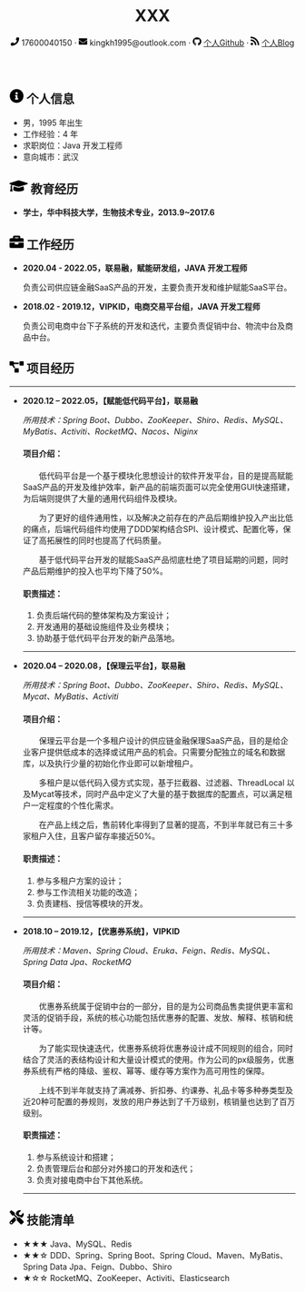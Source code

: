 <div style="text-align:center">
     <h1>XXX</h1>
     <div>
         <span>
             <img src="phone-solid.svg" width="15px">
             17600040150
         </span>
         ·
         <span>
             <img src="envelope-solid.svg" width="15px">
             kingkh1995@outlook.com
         </span>
         ·
         <span>
             <img src="github-brands.svg" width="15px">
             <a href="https://github.com/kingkh1995">个人Github</a>
         </span>
         ·
         <span>
             <img src="rss-solid.svg" width="15px">
             <a href="https://kingkh1995.github.io/blog/">个人Blog</a>
         </span>
     </div>
     <h3>&emsp;</h3>
 </div>

## <img src="info-circle-solid.svg" width="25px"> 个人信息

- 男，1995 年出生
- 工作经验：4 年
- 求职岗位：Java 开发工程师
- 意向城市：武汉

## <img src="graduation-cap-solid.svg" width="32px"> 教育经历

- **学士，华中科技大学，生物技术专业，2013.9~2017.6**

## <img src="briefcase-solid.svg" width="25px"> 工作经历

- **2020.04 - 2022.05，联易融，赋能研发组，JAVA 开发工程师**

  负责公司供应链金融SaaS产品的开发，主要负责开发和维护赋能SaaS平台。

- **2018.02 - 2019.12，VIPKID，电商交易平台组，JAVA 开发工程师**

  负责公司电商中台下子系统的开发和迭代，主要负责促销中台、物流中台及商品中台。

## <img src="project-diagram-solid.svg" width="25px"> 项目经历

  ***

- **2020.12 – 2022.05，【赋能低代码平台】，联易融**

  *所用技术：Spring Boot、Dubbo、ZooKeeper、Shiro、Redis、MySQL、MyBatis、Activiti、RocketMQ、Nacos、Niginx*

  #### **项目介绍：**
  &emsp;&emsp;低代码平台是一个基于模块化思想设计的软件开发平台，目的是提高赋能SaaS产品的开发及维护效率，新产品的前端页面可以完全使用GUI快速搭建，为后端则提供了大量的通用代码组件及模块。

  &emsp;&emsp;为了更好的组件通用性，以及解决之前存在的产品后期维护投入产出比低的痛点，后端代码组件均使用了DDD架构结合SPI、设计模式、配置化等，保证了高拓展性的同时也提高了代码质量。

  &emsp;&emsp;基于低代码平台开发的赋能SaaS产品彻底杜绝了项目延期的问题，同时产品后期维护的投入也平均下降了50%。

  #### **职责描述：**
  1. 负责后端代码的整体架构及方案设计；
  2. 开发通用的基础设施组件及业务模块；
  3. 协助基于低代码平台开发的新产品落地。

  ***

- **2020.04 – 2020.08，【保理云平台】，联易融**

  *所用技术：Spring Boot、Dubbo、ZooKeeper、Shiro、Redis、MySQL、Mycat、MyBatis、Activiti*

  #### **项目介绍：**
  &emsp;&emsp;保理云平台是一个多租户设计的供应链金融保理SaaS产品，目的是给企业客户提供低成本的选择或试用产品的机会。只需要分配独立的域名和数据库，以及执行少量的初始化作业即可以新增租户。

  &emsp;&emsp;多租户是以低代码入侵方式实现，基于拦截器、过滤器、ThreadLocal 以及Mycat等技术，同时产品中定义了大量的基于数据库的配置点，可以满足租户一定程度的个性化需求。

  &emsp;&emsp;在产品上线之后，售前转化率得到了显著的提高，不到半年就已有三十多家租户入住，且客户留存率接近50%。

  #### **职责描述：**
  1.	参与多租户方案的设计；
  2.	参与工作流相关功能的改造；
  3.	负责建档、授信等模块的开发。

  ***

- **2018.10 – 2019.12，【优惠券系统】，VIPKID**

  *所用技术：Maven、Spring Cloud、Eruka、Feign、Redis、MySQL、Spring Data Jpa、RocketMQ*

  #### **项目介绍：**
  
  &emsp;&emsp;优惠券系统属于促销中台的一部分，目的是为公司商品售卖提供更丰富和灵活的促销手段，系统的核心功能包括优惠券的配置、发放、解释、核销和统计等。
  
  &emsp;&emsp;为了能实现快速迭代，优惠券系统将优惠券设计成不同规则的组合，同时结合了灵活的表结构设计和大量设计模式的使用。作为公司的px级服务，优惠券系统有严格的降级、鉴权、幂等、缓存等方案作为高可用性的保障。

  &emsp;&emsp;上线不到半年就支持了满减券、折扣券、约课券、礼品卡等多种券类型及近20种可配置的券规则，发放的用户券达到了千万级别，核销量也达到了百万级别。

  #### **职责描述：**
  1. 参与系统设计和搭建；
  2. 负责管理后台和部分对外接口的开发和迭代；
  3. 负责对接电商中台下其他系统。

  ***

## <img src="tools-solid.svg" width="25px"> 技能清单
- ★★★ Java、MySQL、Redis
- ★★☆ DDD、Spring、Spring Boot、Spring Cloud、Maven、MyBatis、Spring Data Jpa、Feign、Dubbo、Shiro
- ★☆☆ RocketMQ、ZooKeeper、Activiti、Elasticsearch